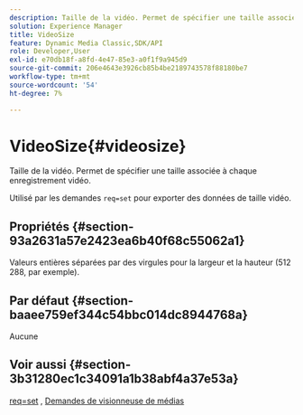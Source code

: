 ```yaml
---
description: Taille de la vidéo. Permet de spécifier une taille associée à chaque enregistrement vidéo.
solution: Experience Manager
title: VideoSize
feature: Dynamic Media Classic,SDK/API
role: Developer,User
exl-id: e70db18f-a8fd-4e47-85e3-a0f1f9a945d9
source-git-commit: 206e4643e3926cb85b4be2189743578f88180be7
workflow-type: tm+mt
source-wordcount: '54'
ht-degree: 7%

---
```


# VideoSize{#videosize}

Taille de la vidéo. Permet de spécifier une taille associée à chaque enregistrement vidéo.

Utilisé par les demandes `req=set` pour exporter des données de taille vidéo.

## Propriétés {#section-93a2631a57e2423ea6b40f68c55062a1}

Valeurs entières séparées par des virgules pour la largeur et la hauteur (512 288, par exemple).

## Par défaut {#section-baaee759ef344c54bbc014dc8944768a}

Aucune

## Voir aussi {#section-3b31280ec1c34091a1b38abf4a37e53a}

[req=set](/help/aem-is-ir-api/is-api/http-ref/image-serving-api-ref/c-http-protocol-reference/c-command-reference/r-req/r-set.md) , [Demandes de visionneuse de médias](/help/aem-is-ir-api/is-api/http-ref/image-serving-api-ref/c-http-protocol-reference/c-syntax-and-features/r-media-set-requests.md)
